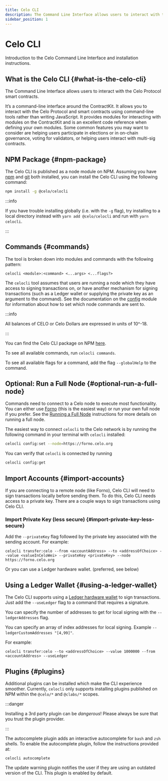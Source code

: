 ```yaml
---
title: Celo CLI
description: The Command Line Interface allows users to interact with the Celo Protocol smart contracts.
sidebar_position: 1
---
```


# Celo CLI

Introduction to the Celo Command Line Interface and installation instructions.

## What is the Celo CLI {#what-is-the-celo-cli}

The Command Line Interface allows users to interact with the Celo Protocol smart contracts.

It’s a command-line interface around the ContractKit. It allows you to interact with the Celo Protocol and smart contracts using command-line tools rather than writing JavaScript. It provides modules for interacting with modules on the ContractKit and is an excellent code reference when defining your own modules. Some common features you may want to consider are helping users participate in elections or in on-chain governance, voting for validators, or helping users interact with multi-sig contracts.

## NPM Package {#npm-package}

The Celo CLI is published as a node module on NPM. Assuming you have [npm](https://www.npmjs.com/get-npm) and [git](https://git-scm.com/book/en/v2/Getting-Started-Installing-Git) both installed, you can install the Celo CLI using the following command:

```bash
npm install -g @celo/celocli
```

:::info

If you have trouble installing globally \(i.e. with the `-g` flag\), try installing to a local directory instead with `yarn add @celo/celocli` and run with `yarn celocli`.

:::

## Commands {#commands}

The tool is broken down into modules and commands with the following pattern:

```text
celocli <module>:<command> <...args> <...flags?>
```

The `celocli` tool assumes that users are running a node which they have access to signing transactions on, or have another mechanism for signing transactions (such as a Ledger wallet or supplying the private key as an argument to the command). See the documentation on the [config](config.md) module for information about how to set which node commands are sent to.

:::info

All balances of CELO or Celo Dollars are expressed in units of 10^-18.

:::

You can find the Celo CLI package on NPM [here](https://www.npmjs.com/package/@celo/celocli).

To see all available commands, run `celocli commands`.

To see all available flags for a command, add the flag `--globalHelp` to the command.

## Optional: Run a Full Node {#optional-run-a-full-node}

Commands need to connect to a Celo node to execute most functionality. You can either use [Forno](/network/node/forno) (this is the easiest way) or run your own full node if you prefer. See the [Running a Full Node](/network/mainnet/run-full-node) instructions for more details on running a full node.

The easiest way to connect `celocli` to the Celo network is by running the following command in your terminal with `celocli` installed:

```bash
celocli config:set --node=https://forno.celo.org
```

You can verify that `celocli` is connected by running

```bash
celocli config:get
```

## Import Accounts {#import-accounts}

If you are connecting to a remote node (like Forno), Celo CLI will need to sign transactions locally before sending them. To do this, Celo CLI needs access to a private key. There are a couple ways to sign transactions using Celo CLI.

### Import Private Key (less secure) {#import-private-key-less-secure}

Add the `--privateKey` flag followed by the private key associated with the sending account. For example:

```shell
celocli transfer:celo --from <accountAddress> --to <addressOfChoice> --value <valueInCeloWei> --privateKey <privateKey> --node https://forno.celo.org
```

Or you can use a Ledger hardware wallet. (preferred, see below)

## Using a Ledger Wallet {#using-a-ledger-wallet}

The Celo CLI supports using a [Ledger hardware wallet](/wallet/ledger/setup) to sign transactions. Just add the `--useLedger` flag to a command that requires a signature.

You can specify the number of addresses to get for local signing with the `--ledgerAddresses` flag.

You can specify an array of index addresses for local signing. Example `--ledgerCustomAddresses "[4,99]"`.

For example:

```shell
celocli transfer:celo --to <addressOfChoice> --value 1000000 --from <accountAddress> --useLedger
```

## Plugins {#plugins}

Additional plugins can be installed which make the CLI experience smoother. Currently, `celocli` only supports installing plugins published on NPM within the `@celo/*` and `@clabs/*` scopes.

:::danger

Installing a 3rd party plugin can be _dangerous_! Please always be sure that you trust the plugin provider.

:::

The autocomplete plugin adds an interactive autocomplete for `bash` and `zsh` shells. To enable the autocomplete plugin, follow the instructions provided at:

```text
celocli autocomplete
```

The update warning plugin notifies the user if they are using an outdated version of the CLI. This plugin is enabled by default.
